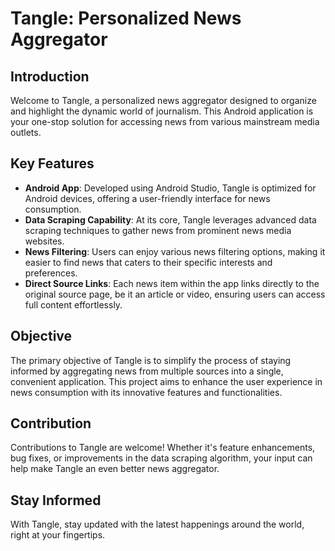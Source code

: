 # Tangle: Personalized News Aggregator

## Introduction
Welcome to Tangle, a personalized news aggregator designed to organize and highlight the dynamic world of journalism. This Android application is your one-stop solution for accessing news from various mainstream media outlets.

## Key Features
- **Android App**: Developed using Android Studio, Tangle is optimized for Android devices, offering a user-friendly interface for news consumption.
- **Data Scraping Capability**: At its core, Tangle leverages advanced data scraping techniques to gather news from prominent news media websites.
- **News Filtering**: Users can enjoy various news filtering options, making it easier to find news that caters to their specific interests and preferences.
- **Direct Source Links**: Each news item within the app links directly to the original source page, be it an article or video, ensuring users can access full content effortlessly.

## Objective
The primary objective of Tangle is to simplify the process of staying informed by aggregating news from multiple sources into a single, convenient application. This project aims to enhance the user experience in news consumption with its innovative features and functionalities.

## Contribution
Contributions to Tangle are welcome! Whether it's feature enhancements, bug fixes, or improvements in the data scraping algorithm, your input can help make Tangle an even better news aggregator.

## Stay Informed
With Tangle, stay updated with the latest happenings around the world, right at your fingertips.

